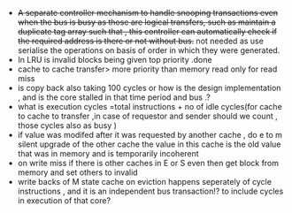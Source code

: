 - ~~A separate controller mechanism to handle snooping transactions even when the bus is busy as those are logical transfers, such as maintain a duplicate tag array such that , this controller can automatically check if the required address is there or not without bus.~~ not needed as use serialise the operations on basis of order in which they were generated.
- In LRU is invalid blocks being given top priority .done
- cache to cache transfer> more priority than memory read only for read miss
 - is copy back also taking 100 cycles or how is the design implementation , and is the core stalled in that time period and bus .?
- what is execution cycles =total instructions + no of idle cycles(for cache to cache to transfer ,in case of requestor and sender should we count , those cycles also as busy )
- if value was modifed after it was requested by another cache , do e to m silent upgrade of the other cache the value in this cache is the old value that was in memory and is temporarily incoherent
- on write miss if there is other caches in E or S even then get block from memory and set others to invalid
- write backs of M state cache on eviction happens seperately of cycle instructions , and it is an independent bus transaction!? to include cycles in execution of that core?
